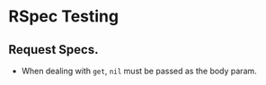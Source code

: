 # RSpec Testing

## Request Specs.

* When dealing with `get`, `nil` must be passed as the body param.